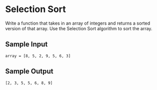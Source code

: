 # Selection Sort
Write a function that takes in an array of integers and returns a sorted version of that array. Use the Selection Sort algorithm to sort the array.

## Sample Input
```array = [8, 5, 2, 9, 5, 6, 3]```
## Sample Output
```[2, 3, 5, 5, 6, 8, 9]```
